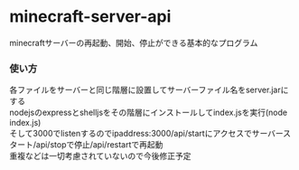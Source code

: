 # minecraft-server-api
minecraftサーバーの再起動、開始、停止ができる基本的なプログラム  
### 使い方
各ファイルをサーバーと同じ階層に設置してサーバーファイル名をserver.jarにする  
nodejsのexpressとshelljsをその階層にインストールしてindex.jsを実行(node index.js)  
そして3000でlistenするのでipaddress:3000/api/startにアクセスでサーバースタート/api/stopで停止/api/restartで再起動  
重複などは一切考慮されていないので今後修正予定  
